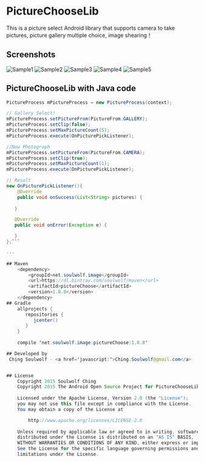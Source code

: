 # PictureChooseLib
This is a picture select Android library that supports camera to take pictures, picture gallery multiple choice, image shearing！

## Screenshots
![Sample1](Screenshots/1.jpg)
![Sample2](Screenshots/2.jpg)
![Sample3](Screenshots/3.jpg)
![Sample4](Screenshots/4.jpg)
![Sample5](Screenshots/5.jpg)

## PictureChooseLib with Java code
```java
PictureProcess mPictureProcess = new PictureProcess(context);

// Gallery Select!
mPictureProcess.setPictureFrom(PictureFrom.GALLERY);
mPictureProcess.setClip(false);
mPictureProcess.setMaxPictureCount(5);
mPictureProcess.execute(OnPicturePickListener);

//Now Photograph
mPictureProcess.setPictureFrom(PictureFrom.CAMERA);
mPictureProcess.setClip(true);
mPictureProcess.setMaxPictureCount(1);
mPictureProcess.execute(OnPicturePickListener);

// Result
new OnPicturePickListener(){
    @Override
    public void onSuccess(List<String> pictures) {
            
   }

   @Override
   public void onError(Exception e) {

   }
};```

---

## Maven
	<dependency>
  	    <groupId>net.soulwolf.image</groupId>
		<url>https://dl.bintray.com/soulwolf/maven</url>
  	    <artifactId>pictureChoose</artifactId>
  	    <version>1.0.0</version>
	</dependency>
## Gradle
	allprojects {
       repositories {
          jcenter()
       }
	}
	
	compile 'net.soulwolf.image:pictureChoose:1.0.0'

## Developed by
 Ching Soulwolf - <a href='javascript:'>Ching.Soulwolf@gmail.com</a>


## License
	Copyright 2015 Soulwolf Ching
	Copyright 2015 The Android Open Source Project for PictureChooseLib
	
	Licensed under the Apache License, Version 2.0 (the "License");
	you may not use this file except in compliance with the License.
	You may obtain a copy of the License at

	    http://www.apache.org/licenses/LICENSE-2.0
	
	Unless required by applicable law or agreed to in writing, software
	distributed under the License is distributed on an "AS IS" BASIS,
	WITHOUT WARRANTIES OR CONDITIONS OF ANY KIND, either express or implied.
	See the License for the specific language governing permissions and
	limitations under the License.
	